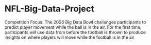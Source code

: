 # NFL-Big-Data-Project
Competition Focus: The 2026 Big Data Bowl challenges participants to predict player movement while the ball is in the air. For the first time, participants will use data from before the football is thrown to produce insights on where players will move while the football is in the air

